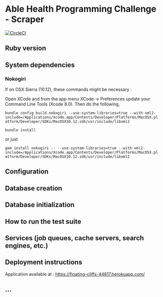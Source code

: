 # Able Health Programming Challenge - Scraper

[![CircleCI](https://circleci.com/gh/pjfitzgibbons/able-health-scraper/tree/master.svg?style=svg)](https://circleci.com/gh/pjfitzgibbons/able-health-scraper/tree/master)

## Ruby version

## System dependencies
### Nokogiri
If on OSX Sierra (10.12), these commands might be necessary :

Open XCode and from the app menu XCode -> Preferences update your Command Line Tools (Xcode 8.0). Then do the following,

`bundle config build.nokogiri --use-system-libraries=true --with-xml2-include=/Applications/Xcode.app/Contents/Developer/Platforms/MacOSX.platform/Developer/SDKs/MacOSX10.12.sdk/usr/include/libxml2`

`bundle install`

or just

`gem install nokogiri -- --use-system-libraries=true --with-xml2-include=/Applications/Xcode.app/Contents/Developer/Platforms/MacOSX.platform/Developer/SDKs/MacOSX10.12.sdk/usr/include/libxml2`

## Configuration

## Database creation

## Database initialization

## How to run the test suite

## Services (job queues, cache servers, search engines, etc.)

## Deployment instructions

Application available at : https://floating-cliffs-44817.herokuapp.com/


## ...
